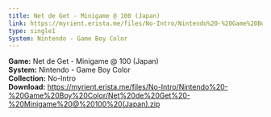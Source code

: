 ```yaml
---
title: Net de Get - Minigame @ 100 (Japan)
link: https://myrient.erista.me/files/No-Intro/Nintendo%20-%20Game%20Boy%20Color/Net%20de%20Get%20-%20Minigame%20@%20100%20(Japan).zip
type: single1
System: Nintendo - Game Boy Color
---
```

<b>Game:</b> Net de Get - Minigame @ 100 (Japan)<br>
<b>System:</b> Nintendo - Game Boy Color<br>
<b>Collection:</b> No-Intro<br>
<b>Download:</b> https://myrient.erista.me/files/No-Intro/Nintendo%20-%20Game%20Boy%20Color/Net%20de%20Get%20-%20Minigame%20@%20100%20(Japan).zip
